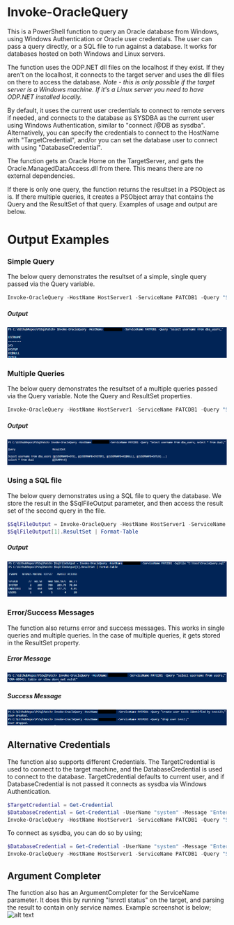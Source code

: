 # Invoke-OracleQuery
This is a PowerShell function to query an Oracle database from Windows, using Windows Authentication or Oracle user credentials. The user can pass a query directly, or a SQL file to run against a database. It works for databases hosted on both Windows and Linux servers.

The function uses the ODP.NET dll files on the localhost if they exist. If they aren't on the localhost, it connects to the target server and uses the dll files on there to access the database. 
*Note - this is only possible if the target server is a Windows machine. If it's a Linux server you need to have ODP.NET installed locally.*

By default, it uses the current user credentials to connect to remote servers if needed, and connects to the database as SYSDBA as the current user using Windows Authentication, similar to "connect /@DB as sysdba". Alternatively, you can specify the credentials to connect to the HostName with "TargetCredential", and/or you can set the database user to connect with using "DatabaseCredential".

The function gets an Oracle Home on the TargetServer, and gets the Oracle.ManagedDataAccess.dll from there. This means there are no external dependencies. 

If there is only one query, the function returns the resultset in a PSObject as is. If there multiple queries, it creates a PSObject array that contains the Query and the ResultSet of that query. Examples of usage and output are below.

# Output Examples

### Simple Query
The below query demonstrates the resultset of a simple, single query passed via the Query variable.

```powershell 
Invoke-OracleQuery -HostName HostServer1 -ServiceName PATCDB1 -Query "Select username from dba_users;" 
```
##### Output
![alt text](./ExampleScreenshots/SimpleSelect.png "Simple Query example")


### Multiple Queries
The below query demonstrates the resultset of a multiple queries passed via the Query variable. Note the Query and ResultSet properties.

```powershell 
Invoke-OracleQuery -HostName HostServer1 -ServiceName PATCDB1 -Query "Select username from dba_users; select * from dual;" 
```
##### Output
![alt text](./ExampleScreenshots/MultipleQueries.png "Multiple Query example")

### Using a SQL file
The below query demonstrates using a SQL file to query the database. We store the result in the $SqlFileOutput parameter, and then access the result set of the second query in the file.

```powershell 
$SqlFileOutput = Invoke-OracleQuery -HostName HostServer1 -ServiceName PATCDB1 -SqlFile "C:\test\OracleQuery.sql"
$SqlFileOutput[1].ResultSet | Format-Table
```
##### Output
![alt text](./ExampleScreenshots/SqlFileExample.png "SQlFile example")


### Error/Success Messages
The function also returns error and success messages. This works in single queries and multiple queries. In the case of multiple queries, it gets stored in the ResultSet property.

##### Error Message
![alt text](./ExampleScreenshots/ErrorMessage.png "Multiple Query example")

##### Success Message
![alt text](./ExampleScreenshots/SuccessMessage.png "Multiple Query example")

## Alternative Credentials
The function also supports different Credentials. The TargetCredential is used to connect to the target machine, and the DatabaseCredential is used to connect to the database. TargetCredential defaults to current user, and if DatabaseCredential is not passed it connects as sysdba via Windows Authentication. 
```powershell 
$TargetCredential = Get-Credential 
$DatabaseCredential = Get-Credential -UserName "system" -Message "Enter the user password"
Invoke-OracleQuery -HostName HostServer1 -ServiceName PATCDB1 -Query "Select username from dba_users;" -TargetCredential $TargetCredential -DatabaseCredential $DatabaseCredential
```
To connect as sysdba, you can do so by using;
```powershell 
$DatabaseCredential = Get-Credential -UserName "system" -Message "Enter the user password"
Invoke-OracleQuery -HostName HostServer1 -ServiceName PATCDB1 -Query "Select username from dba_users;" -TargetCredential $TargetCredential -DatabaseCredential $DatabaseCredential -AsSysdba
````
## Argument Completer
The function also has an ArgumentCompleter for the ServiceName parameter. It does this by running "lsnrctl status" on the target, and parsing the result to contain only service names. Example screenshot is below;
![alt text](./ExampleScreenshots/ArgumentCompleter.png "ArgumentCompleter example")
